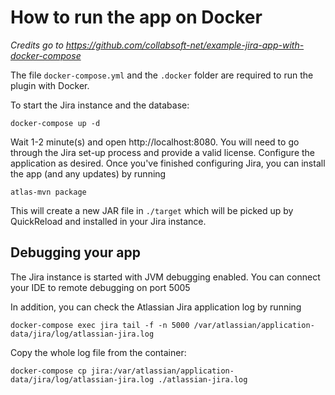 # How to run the app on Docker

_Credits go to https://github.com/collabsoft-net/example-jira-app-with-docker-compose_

The file `docker-compose.yml` and the `.docker` folder are required to run the plugin with Docker.

To start the Jira instance and the database:

```
docker-compose up -d
```

Wait 1-2 minute(s) and open http://localhost:8080.
You will need to go through the Jira set-up process and provide a valid license. 
Configure the application as desired. Once you've finished configuring Jira, you can install the app (and any updates) by running

```
atlas-mvn package
```

This will create a new JAR file in `./target` which will be picked up by QuickReload and installed in your Jira instance.

## Debugging your app

The Jira instance is started with JVM debugging enabled. You can connect your IDE to remote debugging on port 5005

In addition, you can check the Atlassian Jira application log by running

```
docker-compose exec jira tail -f -n 5000 /var/atlassian/application-data/jira/log/atlassian-jira.log
```

Copy the whole log file from the container:

```
docker-compose cp jira:/var/atlassian/application-data/jira/log/atlassian-jira.log ./atlassian-jira.log
```
